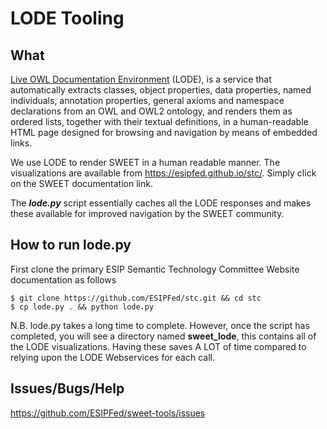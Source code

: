 # LODE Tooling

## What
[Live OWL Documentation Environment](http://www.github.com/essepuntato/LODE) (LODE), is a service that automatically extracts classes, object properties, data properties, named individuals, annotation properties, general axioms and namespace declarations from an OWL and OWL2 ontology, and renders them as ordered lists, together with their textual definitions, in a human-readable HTML page designed for browsing and navigation by means of embedded links.

We use LODE to render SWEET in a human readable manner. The visualizations are available from https://esipfed.github.io/stc/. Simply click on the SWEET documentation link.

The ***lode.py*** script essentially caches all the LODE responses and makes these available for improved navigation by the SWEET community.

## How to run lode.py
First clone the primary ESIP Semantic Technology Committee Website documentation as follows
```
$ git clone https://github.com/ESIPFed/stc.git && cd stc
$ cp lode.py . && python lode.py
```
N.B. lode.py takes a long time to complete. However, once the script has completed, you will see a directory named **sweet_lode**, this contains all of the LODE visualizations. Having these saves A LOT of time compared to relying upon the LODE Webservices for each call.

## Issues/Bugs/Help

https://github.com/ESIPFed/sweet-tools/issues